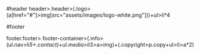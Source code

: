 #header
header>.header>(.logo>(a[href="#"]>img[src="assets/images/logo-white.png"]))+ul>li\*4

#footer

footer.footer>.footer-container>(.info>(ul.nav>li*5+.contact)+ul.media>li*3>a>img)+(.copyright>p.copy+ul>li>a\*2)
